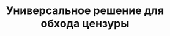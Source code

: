 ---
# https://vitepress.dev/reference/default-theme-home-page
layout: home

title: Универсальное решение для обхода цензуры

hero:
  name: Руководство по v2ray
  text: Доступ к свободному интернету
  tagline: Полное и подробное руководство по обходу интернет-цензуры с помощью v2ray для всех устройств.
  image:
    src: /images/logo-dark.png
    alt: Руководство по v2ray
  actions:
    - theme: brand
      text: Как подключиться?
      link: './docs/'
    - theme: alt
      text: К какому серверу подключиться?
      link: './docs/qa'
    - theme: alt
      text: Статус серверов
      link: 'https://021912.xyz/status/nb'

features:
  - icon: "💎"
    title: "Простой и красивый интерфейс"
    details: "Интерфейс разработан для удобства и удовольствия всех пользователей, даже новичков."

  - icon: "🚀"
    title: "Поддержка различных протоколов"
    details: "Пользователи могут подключаться с использованием различных VPN-протоколов, таких как WebSocket, Xhttp и Reality."

  - icon: "🌐"
    title: "Высокоскоростные серверы в разных регионах"
    details: "Доступ к высокоскоростным серверам в разных странах мира с минимальной задержкой и максимальной стабильностью."

  - icon: "⚙️"
    title: "Настраиваемость и гибкость"
    details: "Возможность персонализации и настройки параметров в соответствии с конкретными потребностями каждого пользователя."

  - icon: "⚡️"
    title: "Передовые технологии"
    details: "Использование новейших технологий безопасности и шифрования для обеспечения конфиденциальности и безопасности пользователей."

  - icon: "🤖"
    title: "Умный Telegram-бот"
    details: "Доступен Telegram-бот для быстрого и удобного приобретения, управления и поддержки конфигураций."

  - icon: "🔄"
    title: "Поддержка автоматического подключения"
    details: "Интеллектуальная система автоматического подключения и переключения серверов в случае разрыва соединения, обеспечивающая непрерывный и бесперебойный доступ в интернет."

  - icon: "🙋‍♂️"
    title: "Поддержка 24/7"
    details: "Круглосуточная техническая поддержка для решения проблем пользователей и ответов на вопросы."

---